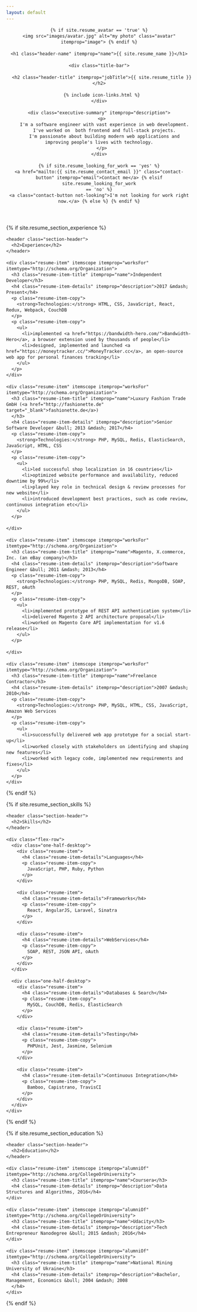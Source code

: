 ```yaml
---
layout: default
---
```


<div class="wrapper" itemscope itemtype="http://schema.org/Person">
  <header class="page-header">

    {% if site.resume_avatar == 'true' %}
    <img src="images/avatar.jpg" alt="my photo" class="avatar" itemprop="image"> {% endif %}

    <h1 class="header-name" itemprop="name">{{ site.resume_name }}</h1>

    <div class="title-bar">

      <h2 class="header-title" itemprop="jobTitle">{{ site.resume_title }}</h2>

      {% include icon-links.html %}
    </div>

    <div class="executive-summary" itemprop="description">
      <p>
        I'm a software engineer with vast experience in web development.
        I've worked on  both frontend and full-stack projects.
        I'm passionate about building modern web applications and improving people's lives with technology.
      </p>
    </div>

    {% if site.resume_looking_for_work == 'yes' %}
    <a href="mailto:{{ site.resume_contact_email }}" class="contact-button" itemprop="email">Contact me</a> {% elsif site.resume_looking_for_work
    == 'no' %}
    <a class="contact-button not-looking">I'm not looking for work right now.</a> {% else %} {% endif %}

  </header>

{% if site.resume_section_experience %}

  <!-- begin Experience -->

  <section class="content-section">

    <header class="section-header">
      <h2>Experience</h2>
    </header>

    <div class="resume-item" itemscope itemprop="worksFor" itemtype="http://schema.org/Organization">
      <h3 class="resume-item-title" itemprop="name">Independent Developer</h3>
      <h4 class="resume-item-details" itemprop="description">2017 &mdash; Present</h4>
      <p class="resume-item-copy">
        <strong>Technologies:</strong> HTML, CSS, JavaScript, React, Redux, Webpack, CouchDB
      </p>
      <p class="resume-item-copy">
        <ul>
          <li>implemented <a href="https://bandwidth-hero.com/">Bandwidth-Hero</a>, a browser extension used by thousands of people</li>
          <li>designed, implemented and launched <a href="https://moneytracker.cc/">MoneyTracker.cc</a>, an open-source web app for personal finances tracking</li>
        </ul>
      </p>
    </div>

    <div class="resume-item" itemscope itemprop="worksFor" itemtype="http://schema.org/Organization">
      <h3 class="resume-item-title" itemprop="name">Luxury Fashion Trade GmbH (<a href="http://fashionette.de" target="_blank">fashionette.de</a>)
      </h3>
      <h4 class="resume-item-details" itemprop="description">Senior Software Developer &bull; 2013 &mdash; 2017</h4>
      <p class="resume-item-copy">
        <strong>Technologies:</strong> PHP, MySQL, Redis, ElasticSearch, JavaScript, HTML, CSS
      </p>
      <p class="resume-item-copy">
        <ul>
          <li>led successful shop localization in 16 countries</li>
          <li>optimized website performance and availability, reduced downtime by 99%</li>
          <li>played key role in technical design & review processes for new website</li>
          <li>introduced development best practices, such as code review, continuous integration etc</li>
        </ul>
      </p>

    </div>

    <div class="resume-item" itemscope itemprop="worksFor" itemtype="http://schema.org/Organization">
      <h3 class="resume-item-title" itemprop="name">Magento, X.commerce, Inc. (an eBay company)</h3>
      <h4 class="resume-item-details" itemprop="description">Software Engineer &bull; 2011 &mdash; 2013</h4>
      <p class="resume-item-copy">
        <strong>Technologies:</strong> PHP, MySQL, Redis, MongoDB, SOAP, REST, oAuth
      </p>
      <p class="resume-item-copy">
        <ul>
          <li>implemented prototype of REST API authentication system</li>
          <li>delivered Magento 2 API architecture proposal</li>
          <li>worked on Magento Core API implementation for v1.6 release</li>
        </ul>
      </p>

    </div>

    <div class="resume-item" itemscope itemprop="worksFor" itemtype="http://schema.org/Organization">
      <h3 class="resume-item-title" itemprop="name">Freelance Contractor</h3>
      <h4 class="resume-item-details" itemprop="description">2007 &mdash; 2010</h4>
      <p class="resume-item-copy">
        <strong>Technologies:</strong> PHP, MySQL, HTML, CSS, JavaScript, Amazon Web Services
      </p>
      <p class="resume-item-copy">
        <ul>
          <li>successfully delivered web app prototype for a social start-up</li>
          <li>worked closely with stakeholders on identifying and shaping new features</li>
          <li>worked with legacy code, implemented new requirements and fixes</li>
        </ul>
      </p>
    </div>

  </section>
  <!-- end Experience -->
  {% endif %}
  
  {% if site.resume_section_skills %}

  <!-- begin Skills -->

  <section class="content-section">

    <header class="section-header">
      <h2>Skills</h2>
    </header>

    <div class="flex-row">
      <div class="one-half-desktop">
        <div class="resume-item">
          <h4 class="resume-item-details">Languages</h4>
          <p class="resume-item-copy">
            JavaScript, PHP, Ruby, Python
          </p>
        </div>

        <div class="resume-item">
          <h4 class="resume-item-details">Frameworks</h4>
          <p class="resume-item-copy">
            React, AngularJS, Laravel, Sinatra
          </p>
        </div>

        <div class="resume-item">
          <h4 class="resume-item-details">WebServices</h4>
          <p class="resume-item-copy">
            SOAP, REST, JSON API, oAuth
          </p>
        </div>
      </div>

      <div class="one-half-desktop">
        <div class="resume-item">
          <h4 class="resume-item-details">Databases & Search</h4>
          <p class="resume-item-copy">
            MySQL, CouchDB, Redis, ElasticSearch
          </p>
        </div>

        <div class="resume-item">
          <h4 class="resume-item-details">Testing</h4>
          <p class="resume-item-copy">
            PHPUnit, Jest, Jasmine, Selenium
          </p>
        </div>

        <div class="resume-item">
          <h4 class="resume-item-details">Continuous Integration</h4>
          <p class="resume-item-copy">
            Bamboo, Capistrano, TravisCI
          </p>
        </div>
      </div>
    </div>

  </section>
  <!-- end Skills -->
  {% endif %}

{% if site.resume_section_education %}

  <!-- begin Education -->

  <section class="content-section">

    <header class="section-header">
      <h2>Education</h2>
    </header>

    <div class="resume-item" itemscope itemprop="alumniOf" itemtype="http://schema.org/CollegeOrUniversity">
      <h3 class="resume-item-title" itemprop="name">Coursera</h3>
      <h4 class="resume-item-details" itemprop="description">Data Structures and Algorithms, 2016</h4>
    </div>

    <div class="resume-item" itemscope itemprop="alumniOf" itemtype="http://schema.org/CollegeOrUniversity">
      <h3 class="resume-item-title" itemprop="name">Udacity</h3>
      <h4 class="resume-item-details" itemprop="description">Tech Entrepreneur Nanodegree &bull; 2015 &mdash; 2016</h4>
    </div>

    <div class="resume-item" itemscope itemprop="alumniOf" itemtype="http://schema.org/CollegeOrUniversity">
      <h3 class="resume-item-title" itemprop="name">National Mining University of Ukraine</h3>
      <h4 class="resume-item-details" itemprop="description">Bachelor, Management, Economics &bull; 2004 &mdash; 2008
      </h4>
    </div>

  </section>
  <!-- end Education -->
  {% endif %}

</div>
